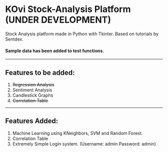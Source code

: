 # KOvi Stock-Analysis Platform (UNDER DEVELOPMENT)

Stock Analysis platform made in Python with Tkinter. Based on tutorials by Sentdex. 

#### Sample data has been added to test functions.

---

## Features to be added:
  1. ~~Regression Analysis~~
  2. Sentiment Analysis
  3. Candlestick Graphs
  4. ~~Correlation Table~~

---

## Features Added:
  1. Machine Learning using KNeighbors, SVM and Random Forest.
  2. Correlation Table
  3. Extremely Simple Login system. (Username: admin Password: admin)
  
